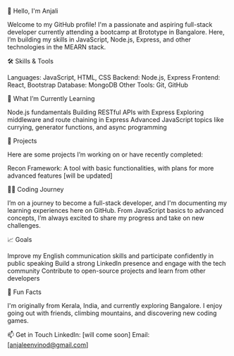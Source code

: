 👋 Hello, I'm Anjali

Welcome to my GitHub profile! I'm a passionate and aspiring full-stack developer currently attending a bootcamp at Brototype in Bangalore. Here, I’m building my skills in JavaScript, Node.js, Express, and other technologies in the MEARN stack.

🛠️ Skills & Tools

Languages: JavaScript, HTML, CSS
Backend: Node.js, Express
Frontend: React, Bootstrap
Database: MongoDB
Other Tools: Git, GitHub

🌱 What I’m Currently Learning

Node.js fundamentals
Building RESTful APIs with Express
Exploring middleware and route chaining in Express
Advanced JavaScript topics like currying, generator functions, and async programming

🚀 Projects

Here are some projects I’m working on or have recently completed:

Recon Framework: A tool with basic functionalities, with plans for more advanced features
[will be updated]

👩‍💻 Coding Journey

I’m on a journey to become a full-stack developer, and I'm documenting my learning experiences here on GitHub. From JavaScript basics to advanced concepts, I’m always excited to share my progress and take on new challenges.

📈 Goals

Improve my English communication skills and participate confidently in public speaking
Build a strong LinkedIn presence and engage with the tech community
Contribute to open-source projects and learn from other developers

🎉 Fun Facts

I'm originally from Kerala, India, and currently exploring Bangalore.
I enjoy going out with friends, climbing mountains, and discovering new coding games.

📫 Get in Touch
LinkedIn: [will come soon]
Email: [anjaleenvinod@gmail.com]

